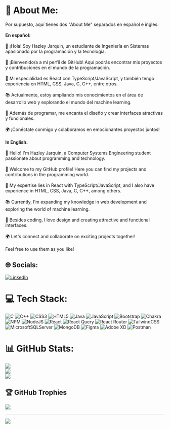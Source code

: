 # 💫 About Me:
Por supuesto, aquí tienes dos "About Me" separados en español e inglés:<br><br>**En español:**<br><br>👋 ¡Hola! Soy Hazley Jarquin, un estudiante de Ingeniería en Sistemas apasionado por la programación y la tecnología.<br><br>🌟 ¡Bienvenido/a a mi perfil de GitHub! Aquí podrás encontrar mis proyectos y contribuciones en el mundo de la programación.<br><br>🚀 Mi especialidad es React con TypeScript/JavaScript, y también tengo experiencia en HTML, CSS, Java, C, C++, entre otros.<br><br>📚 Actualmente, estoy ampliando mis conocimientos en el área de desarrollo web y explorando el mundo del machine learning.<br><br>🎨 Además de programar, me encanta el diseño y crear interfaces atractivas y funcionales.<br><br>🌍 ¡Conéctate conmigo y colaboramos en emocionantes proyectos juntos!<br><br>**In English:**<br><br>👋 Hello! I'm Hazley Jarquin, a Computer Systems Engineering student passionate about programming and technology.<br><br>🌟 Welcome to my GitHub profile! Here you can find my projects and contributions in the programming world.<br><br>🚀 My expertise lies in React with TypeScript/JavaScript, and I also have experience in HTML, CSS, Java, C, C++, among others.<br><br>📚 Currently, I'm expanding my knowledge in web development and exploring the world of machine learning.<br><br>🎨 Besides coding, I love design and creating attractive and functional interfaces.<br><br>🌍 Let's connect and collaborate on exciting projects together!<br><br>Feel free to use them as you like!


## 🌐 Socials:
[![LinkedIn](https://img.shields.io/badge/LinkedIn-%230077B5.svg?logo=linkedin&logoColor=white)](https://www.linkedin.com/in/hazley-jarquin-gallo-ab2425288/) 

# 💻 Tech Stack:
![C](https://img.shields.io/badge/c-%2300599C.svg?style=for-the-badge&logo=c&logoColor=white) ![C++](https://img.shields.io/badge/c++-%2300599C.svg?style=for-the-badge&logo=c%2B%2B&logoColor=white) ![CSS3](https://img.shields.io/badge/css3-%231572B6.svg?style=for-the-badge&logo=css3&logoColor=white) ![HTML5](https://img.shields.io/badge/html5-%23E34F26.svg?style=for-the-badge&logo=html5&logoColor=white) ![Java](https://img.shields.io/badge/java-%23ED8B00.svg?style=for-the-badge&logo=openjdk&logoColor=white) ![JavaScript](https://img.shields.io/badge/javascript-%23323330.svg?style=for-the-badge&logo=javascript&logoColor=%23F7DF1E) ![Bootstrap](https://img.shields.io/badge/bootstrap-%238511FA.svg?style=for-the-badge&logo=bootstrap&logoColor=white) ![Chakra](https://img.shields.io/badge/chakra-%234ED1C5.svg?style=for-the-badge&logo=chakraui&logoColor=white) ![NPM](https://img.shields.io/badge/NPM-%23CB3837.svg?style=for-the-badge&logo=npm&logoColor=white) ![NodeJS](https://img.shields.io/badge/node.js-6DA55F?style=for-the-badge&logo=node.js&logoColor=white) ![React](https://img.shields.io/badge/react-%2320232a.svg?style=for-the-badge&logo=react&logoColor=%2361DAFB) ![React Query](https://img.shields.io/badge/-React%20Query-FF4154?style=for-the-badge&logo=react%20query&logoColor=white) ![React Router](https://img.shields.io/badge/React_Router-CA4245?style=for-the-badge&logo=react-router&logoColor=white) ![TailwindCSS](https://img.shields.io/badge/tailwindcss-%2338B2AC.svg?style=for-the-badge&logo=tailwind-css&logoColor=white) ![MicrosoftSQLServer](https://img.shields.io/badge/Microsoft%20SQL%20Server-CC2927?style=for-the-badge&logo=microsoft%20sql%20server&logoColor=white) ![MongoDB](https://img.shields.io/badge/MongoDB-%234ea94b.svg?style=for-the-badge&logo=mongodb&logoColor=white) ![Figma](https://img.shields.io/badge/figma-%23F24E1E.svg?style=for-the-badge&logo=figma&logoColor=white) ![Adobe XD](https://img.shields.io/badge/Adobe%20XD-470137?style=for-the-badge&logo=Adobe%20XD&logoColor=#FF61F6) ![Postman](https://img.shields.io/badge/Postman-FF6C37?style=for-the-badge&logo=postman&logoColor=white)
# 📊 GitHub Stats:
![](https://github-readme-stats.vercel.app/api?username=HazleyJarquin&theme=dark&hide_border=false&include_all_commits=true&count_private=true)<br/>
![](https://github-readme-streak-stats.herokuapp.com/?user=HazleyJarquin&theme=dark&hide_border=false)<br/>
![](https://github-readme-stats.vercel.app/api/top-langs/?username=HazleyJarquin&theme=dark&hide_border=false&include_all_commits=true&count_private=true&layout=compact)

## 🏆 GitHub Trophies
![](https://github-profile-trophy.vercel.app/?username=HazleyJarquin&theme=radical&no-frame=false&no-bg=false&margin-w=4)

---
[![](https://visitcount.itsvg.in/api?id=HazleyJarquin&icon=0&color=0)](https://visitcount.itsvg.in)

<!-- Proudly created with GPRM ( https://gprm.itsvg.in ) -->
